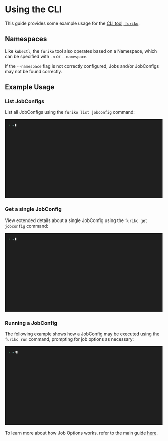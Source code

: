 # Using the CLI

This guide provides some example usage for the [CLI tool, `furiko`](../cli.mdx).

## Namespaces

Like `kubectl`, the `furiko` tool also operates based on a Namespace, which can be specified with `-n` or `--namespace`.

If the `--namespace` flag is not correctly configured, Jobs and/or JobConfigs may not be found correctly.

## Example Usage

### List JobConfigs

List all JobConfigs using the `furiko list jobconfig` command:

![List JobConfigs](./img/list-job-configs.gif)

### Get a single JobConfig

View extended details about a single JobConfig using the `furiko get jobconfig` command:

![Get JobConfig](./img/get-job-config.gif)

### Running a JobConfig

The following example shows how a JobConfig may be executed using the `furiko run` command, prompting for job options as necessary:

![Run JobConfig](./img/job-options.gif)

To learn more about how Job Options works, refer to the main guide [here](../../execution/jobconfig/job-options.md).

